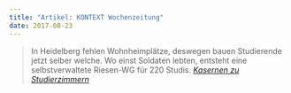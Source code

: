 ```yaml
---
title: "Artikel: KONTEXT Wochenzeitung"
date: 2017-08-23
---
```


> In Heidelberg fehlen Wohnheimplätze, deswegen bauen Studierende jetzt selber welche. Wo einst Soldaten lebten, entsteht eine selbstverwaltete Riesen-WG für 220 Studis.
> <cite><a href="https://www.kontextwochenzeitung.de/gesellschaft/334/kasernen-zu-studierzimmern-4554.html">Kasernen zu Studierzimmern</a></cite>
